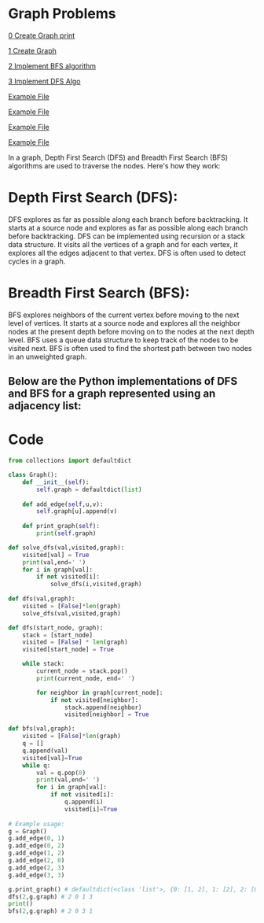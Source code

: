 # Graph Problems

[0 Create Graph print](0_Create_Graph_print.py)

[1 Create Graph](1_Create_Graph.py)

[2 Implement BFS algorithm](2_Implement_BFS_algorithm.py)

[3 Implement DFS Algo](3_Implement_DFS_Algo.py)

[Example File](example.md)

[Example File](example.md)

[Example File](example.md)

[Example File](example.md)


In a graph, Depth First Search (DFS) and Breadth First Search (BFS) algorithms are used to traverse the nodes. Here's how they work:

# Depth First Search (DFS):

DFS explores as far as possible along each branch before backtracking. It starts at a source node and explores as far as possible along each branch before backtracking.
DFS can be implemented using recursion or a stack data structure.
It visits all the vertices of a graph and for each vertex, it explores all the edges adjacent to that vertex.
DFS is often used to detect cycles in a graph.

# Breadth First Search (BFS):

BFS explores neighbors of the current vertex before moving to the next level of vertices. It starts at a source node and explores all the neighbor nodes at the present depth before moving on to the nodes at the next depth level.
BFS uses a queue data structure to keep track of the nodes to be visited next.
BFS is often used to find the shortest path between two nodes in an unweighted graph.

## Below are the Python implementations of DFS and BFS for a graph represented using an adjacency list:

# Code

```python
from collections import defaultdict

class Graph():
    def __init__(self):
        self.graph = defaultdict(list)
        
    def add_edge(self,u,v):
        self.graph[u].append(v)
    
    def print_graph(self):
        print(self.graph)

def solve_dfs(val,visited,graph):
    visited[val] = True
    print(val,end=' ')
    for i in graph[val]:
        if not visited[i]:
            solve_dfs(i,visited,graph)
            
def dfs(val,graph):
    visited = [False]*len(graph)
    solve_dfs(val,visited,graph)

def dfs(start_node, graph):
    stack = [start_node]
    visited = [False] * len(graph)
    visited[start_node] = True

    while stack:
        current_node = stack.pop()
        print(current_node, end=' ')

        for neighbor in graph[current_node]:
            if not visited[neighbor]:
                stack.append(neighbor)
                visited[neighbor] = True

def bfs(val,graph):
    visited = [False]*len(graph)
    q = []
    q.append(val)
    visited[val]=True
    while q:
        val = q.pop(0)
        print(val,end=' ')
        for i in graph[val]:
            if not visited[i]:
                q.append(i)
                visited[i]=True
    
# Example usage:
g = Graph()
g.add_edge(0, 1)
g.add_edge(0, 2)
g.add_edge(1, 2)
g.add_edge(2, 0)
g.add_edge(2, 3)
g.add_edge(3, 3)

g.print_graph() # defaultdict(<class 'list'>, {0: [1, 2], 1: [2], 2: [0, 3], 3: [3]})
dfs(2,g.graph) # 2 0 1 3 
print()
bfs(2,g.graph) # 2 0 3 1 

```
